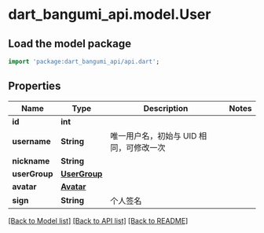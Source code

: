 # dart_bangumi_api.model.User

## Load the model package
```dart
import 'package:dart_bangumi_api/api.dart';
```

## Properties
Name | Type | Description | Notes
------------ | ------------- | ------------- | -------------
**id** | **int** |  | 
**username** | **String** | 唯一用户名，初始与 UID 相同，可修改一次 | 
**nickname** | **String** |  | 
**userGroup** | [**UserGroup**](UserGroup.md) |  | 
**avatar** | [**Avatar**](Avatar.md) |  | 
**sign** | **String** | 个人签名 | 

[[Back to Model list]](../README.md#documentation-for-models) [[Back to API list]](../README.md#documentation-for-api-endpoints) [[Back to README]](../README.md)


